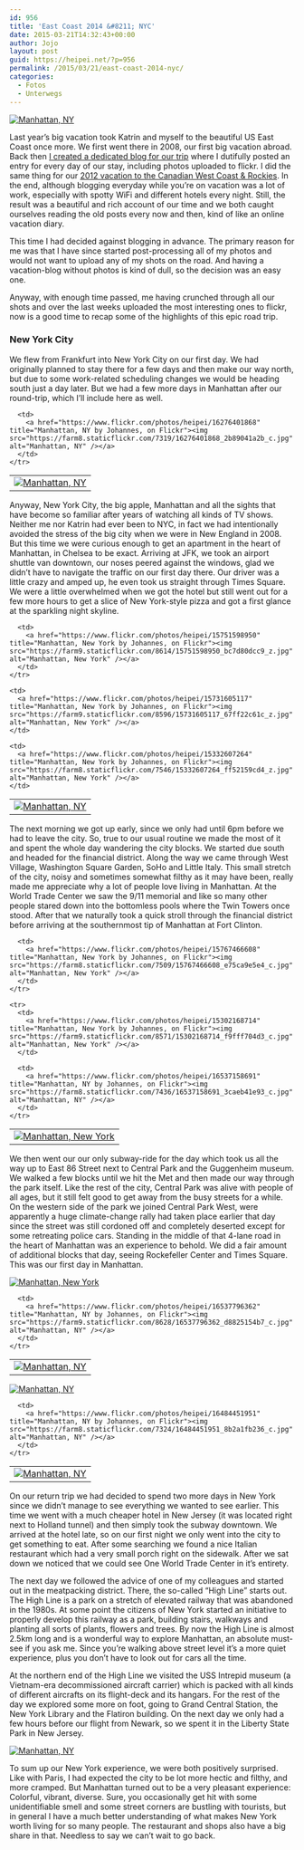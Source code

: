 ```yaml
---
id: 956
title: 'East Coast 2014 &#8211; NYC'
date: 2015-03-21T14:32:43+00:00
author: Jojo
layout: post
guid: https://heipei.net/?p=956
permalink: /2015/03/21/east-coast-2014-nyc/
categories:
  - Fotos
  - Unterwegs
---
```

<div class="img aligncenter">
  <a href="https://www.flickr.com/photos/heipei/16524349351" title="Manhattan, NY by Johannes, on Flickr"><img src="https://farm8.staticflickr.com/7451/16524349351_5bc717e978_b.jpg" alt="Manhattan, NY" /></a>
</div>

Last year&#8217;s big vacation took Katrin and myself to the beautiful US East Coast once more. We first went there in 2008, our first big vacation abroad. Back then [I created a dedicated blog for our trip](https://heipei.net/newengland/) where I dutifully posted an entry for every day of our stay, including photos uploaded to flickr. I did the same thing for our [2012 vacation to the Canadian West Coast & Rockies](https://heipei.net/westcoast/). In the end, although blogging everyday while you&#8217;re on vacation was a lot of work, especially with spotty WiFi and different hotels every night. Still, the result was a beautiful and rich account of our time and we both caught ourselves reading the old posts every now and then, kind of like an online vacation diary.

This time I had decided against blogging in advance. The primary reason for me was that I have since started post-processing all of my photos and would not want to upload any of my shots on the road. And having a vacation-blog without photos is kind of dull, so the decision was an easy one.

Anyway, with enough time passed, me having crunched through all our shots and over the last weeks uploaded the most interesting ones to flickr, now is a good time to recap some of the highlights of this epic road trip.

### New York City

We flew from Frankfurt into New York City on our first day. We had originally planned to stay there for a few days and then make our way north, but due to some work-related scheduling changes we would be heading south just a day later. But we had a few more days in Manhattan after our round-trip, which I&#8217;ll include here as well.

<div class="img aligncenter">
  <table>
    <tr>
      <td>
        <a href="https://www.flickr.com/photos/heipei/16278196357" title="Manhattan, NY by Johannes, on Flickr"><img src="https://farm8.staticflickr.com/7285/16278196357_1a4f6ebc39_c.jpg"alt="Manhattan, NY" /></a>
      </td>
      
      <td>
        <a href="https://www.flickr.com/photos/heipei/16276401868" title="Manhattan, NY by Johannes, on Flickr"><img src="https://farm8.staticflickr.com/7319/16276401868_2b89041a2b_c.jpg" alt="Manhattan, NY" /></a>
      </td>
    </tr>
  </table>
</div>

Anyway, New York City, the big apple, Manhattan and all the sights that have become so familiar after years of watching all kinds of TV shows. Neither me nor Katrin had ever been to NYC, in fact we had intentionally avoided the stress of the big city when we were in New England in 2008. But this time we were curious enough to get an apartment in the heart of Manhattan, in Chelsea to be exact. Arriving at JFK, we took an airport shuttle van downtown, our noses peered against the windows, glad we didn&#8217;t have to navigate the traffic on our first day there. Our driver was a little crazy and amped up, he even took us straight through Times Square. We were a little overwhelmed when we got the hotel but still went out for a few more hours to get a slice of New York-style pizza and got a first glance at the sparkling night skyline.

<div class="img aligncenter">
  <table>
    <tr>
      <td>
        <a href="https://www.flickr.com/photos/heipei/15866068893" title="Manhattan, NY by Johannes, on Flickr"><img src="https://farm8.staticflickr.com/7365/15866068893_c7c6aa8ae8_z.jpg" alt="Manhattan, NY" /></a>
      </td>
      
      <td>
        <a href="https://www.flickr.com/photos/heipei/15751598950" title="Manhattan, New York by Johannes, on Flickr"><img src="https://farm9.staticflickr.com/8614/15751598950_bc7d80dcc9_z.jpg" alt="Manhattan, New York" /></a>
      </td>
    </tr>
    
    <td>
      <a href="https://www.flickr.com/photos/heipei/15731605117" title="Manhattan, New York by Johannes, on Flickr"><img src="https://farm9.staticflickr.com/8596/15731605117_67ff22c61c_z.jpg" alt="Manhattan, New York" /></a>
    </td>
    
    <td>
      <a href="https://www.flickr.com/photos/heipei/15332607264" title="Manhattan, New York by Johannes, on Flickr"><img src="https://farm8.staticflickr.com/7546/15332607264_ff52159cd4_z.jpg" alt="Manhattan, New York" /></a>
    </td>
  </table>
</div>

The next morning we got up early, since we only had until 6pm before we had to leave the city. So, true to our usual routine we made the most of it and spent the whole day wandering the city blocks. We started due south and headed for the financial district. Along the way we came through West Village, Washington Square Garden, SoHo and Little Italy. This small stretch of the city, noisy and sometimes somewhat filthy as it may have been, really made me appreciate why a lot of people love living in Manhattan. At the World Trade Center we saw the 9/11 memorial and like so many other people stared down into the bottomless pools where the Twin Towers once stood. After that we naturally took a quick stroll through the financial district before arriving at the southernmost tip of Manhattan at Fort Clinton.

<div class="img aligncenter">
  <table>
    <tr>
      <td>
        <a href="https://www.flickr.com/photos/heipei/15931277492" title="Manhattan, New York by Johannes, on Flickr"><img src="https://farm8.staticflickr.com/7512/15931277492_7b71e7a914_c.jpg"  alt="Manhattan, New York" /></a>
      </td>
      
      <td>
        <a href="https://www.flickr.com/photos/heipei/15767466608" title="Manhattan, New York by Johannes, on Flickr"><img src="https://farm8.staticflickr.com/7509/15767466608_e75ca9e5e4_c.jpg" alt="Manhattan, New York" /></a>
      </td>
    </tr>
    
    <tr>
      <td>
        <a href="https://www.flickr.com/photos/heipei/15302168714" title="Manhattan, New York by Johannes, on Flickr"><img src="https://farm9.staticflickr.com/8571/15302168714_f9fff704d3_c.jpg" alt="Manhattan, New York" /></a>
      </td>
      
      <td>
        <a href="https://www.flickr.com/photos/heipei/16537158691" title="Manhattan, NY by Johannes, on Flickr"><img src="https://farm8.staticflickr.com/7436/16537158691_3caeb41e93_c.jpg" alt="Manhattan, NY" /></a>
      </td>
    </tr>
  </table>
</div>

We then went our our only subway-ride for the day which took us all the way up to East 86 Street next to Central Park and the Guggenheim museum. We walked a few blocks until we hit the Met and then made our way through the park itself. Like the rest of the city, Central Park was alive with people of all ages, but it still felt good to get away from the busy streets for a while. On the western side of the park we joined Central Park West, were apparently a huge climate-change rally had taken place earlier that day since the street was still cordoned off and completely deserted except for some retreating police cars. Standing in the middle of that 4-lane road in the heart of Manhattan was an experience to behold. We did a fair amount of additional blocks that day, seeing Rockefeller Center and Times Square. This was our first day in Manhattan.

<div class="img aligncenter">
  <div>
    <a href="https://www.flickr.com/photos/heipei/15297682043" title="Manhattan, New York by Johannes, on Flickr"><img src="https://farm8.staticflickr.com/7573/15297682043_b47d3b9bc0_b.jpg" alt="Manhattan, New York" /></a>
  </div>
  
  <table>
    <tr>
      <td>
        <a href="https://www.flickr.com/photos/heipei/16460205676" title="Manhattan, NY by Johannes, on Flickr"><img src="https://farm8.staticflickr.com/7348/16460205676_018137a197_c.jpg" alt="Manhattan, NY" /></a>
      </td>
      
      <td>
        <a href="https://www.flickr.com/photos/heipei/16537796362" title="Manhattan, NY by Johannes, on Flickr"><img src="https://farm9.staticflickr.com/8628/16537796362_d8825154b7_c.jpg" alt="Manhattan, NY" /></a>
      </td>
    </tr>
  </table>
  
  <div>
    <a href="https://www.flickr.com/photos/heipei/16278196637" title="Manhattan, NY by Johannes, on Flickr"><img src="https://farm9.staticflickr.com/8563/16278196637_d86e05fa4c_b.jpg"  alt="Manhattan, NY" /></a>
  </div>
  
  <table>
    <tr>
      <td>
        <a href="https://www.flickr.com/photos/heipei/16485229562" title="Manhattan, NY by Johannes, on Flickr"><img src="https://farm9.staticflickr.com/8561/16485229562_1da3bc447a_c.jpg" alt="Manhattan, NY" /></a>
      </td>
      
      <td>
        <a href="https://www.flickr.com/photos/heipei/16484451951" title="Manhattan, NY by Johannes, on Flickr"><img src="https://farm8.staticflickr.com/7324/16484451951_8b2a1fb236_c.jpg" alt="Manhattan, NY" /></a>
      </td>
    </tr>
  </table>
</div>

On our return trip we had decided to spend two more days in New York since we didn&#8217;t manage to see everything we wanted to see earlier. This time we went with a much cheaper hotel in New Jersey (it was located right next to Holland tunnel) and then simply took the subway downtown. We arrived at the hotel late, so on our first night we only went into the city to get something to eat. After some searching we found a nice Italian restaurant which had a very small porch right on the sidewalk. After we sat down we noticed that we could see One World Trade Center in it&#8217;s entirety.

The next day we followed the advice of one of my colleagues and started out in the meatpacking district. There, the so-called &#8220;High Line&#8221; starts out. The High Line is a park on a stretch of elevated railway that was abandoned in the 1980s. At some point the citizens of New York started an initiative to properly develop this railway as a park, building stairs, walkways and planting all sorts of plants, flowers and trees. By now the High Line is almost 2.5km long and is a wonderful way to explore Manhattan, an absolute must-see if you ask me. Since you&#8217;re walking above street level it&#8217;s a more quiet experience, plus you don&#8217;t have to look out for cars all the time.

At the northern end of the High Line we visited the USS Intrepid museum (a Vietnam-era decommissioned aircraft carrier) which is packed with all kinds of different aircrafts on its flight-deck and its hangars. For the rest of the day we explored some more on foot, going to Grand Central Station, the New York Library and the Flatiron building. On the next day we only had a few hours before our flight from Newark, so we spent it in the Liberty State Park in New Jersey.

<div class="img aligncenter">
  <a href="https://www.flickr.com/photos/heipei/16477520766" title="Manhattan, NY by Johannes, on Flickr"><img src="https://farm8.staticflickr.com/7347/16477520766_f7ec86b991_b.jpg"  alt="Manhattan, NY" /></a>
</div>

To sum up our New York experience, we were both positively surprised. Like with Paris, I had expected the city to be lot more hectic and filthy, and more cramped. But Manhattan turned out to be a very pleasant experience: Colorful, vibrant, diverse. Sure, you occasionally get hit with some unidentifiable smell and some street corners are bustling with tourists, but in general I have a much better understanding of what makes New York worth living for so many people. The restaurant and shops also have a big share in that. Needless to say we can&#8217;t wait to go back.
